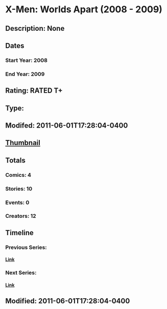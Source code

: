 # X-Men: Worlds Apart (2008 - 2009)
## Description: None
## Dates
### Start Year: 2008
### End Year: 2009
## Rating: RATED T+
## Type: 
## Modifed: 2011-06-01T17:28:04-0400
## [Thumbnail](http://i.annihil.us/u/prod/marvel/i/mg/9/a0/4bb6ccf199291.jpg)
## Totals
### Comics: 4
### Stories: 10
### Events: 0
### Creators: 12
## Timeline
### Previous Series: 
#### [Link]()
### Next Series: 
#### [Link]()
## Modified: 2011-06-01T17:28:04-0400
